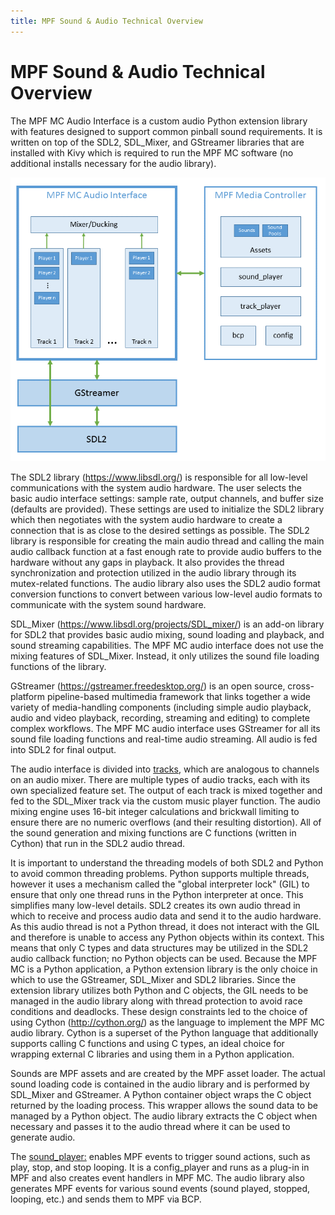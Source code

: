 ```yaml
---
title: MPF Sound & Audio Technical Overview
---
```


# MPF Sound & Audio Technical Overview


The MPF MC Audio Interface is a custom audio Python extension library
with features designed to support common pinball sound requirements. It
is written on top of the SDL2, SDL_Mixer, and GStreamer libraries that
are installed with Kivy which is required to run the MPF MC software (no
additional installs necessary for the audio library).

![image](images/technical_overview.png)

The SDL2 library (<https://www.libsdl.org/>) is responsible for all
low-level communications with the system audio hardware. The user
selects the basic audio interface settings: sample rate, output
channels, and buffer size (defaults are provided). These settings are
used to initialize the SDL2 library which then negotiates with the
system audio hardware to create a connection that is as close to the
desired settings as possible. The SDL2 library is responsible for
creating the main audio thread and calling the main audio callback
function at a fast enough rate to provide audio buffers to the hardware
without any gaps in playback. It also provides the thread
synchronization and protection utilized in the audio library through its
mutex-related functions. The audio library also uses the SDL2 audio
format conversion functions to convert between various low-level audio
formats to communicate with the system sound hardware.

SDL_Mixer (<https://www.libsdl.org/projects/SDL_mixer/>) is an add-on
library for SDL2 that provides basic audio mixing, sound loading and
playback, and sound streaming capabilities. The MPF MC audio interface
does not use the mixing features of SDL_Mixer. Instead, it only utilizes
the sound file loading functions of the library.

GStreamer (<https://gstreamer.freedesktop.org/>) is an open source,
cross-platform pipeline-based multimedia framework that links together a
wide variety of media-handling components (including simple audio
playback, audio and video playback, recording, streaming and editing) to
complete complex workflows. The MPF MC audio interface uses GStreamer
for all its sound file loading functions and real-time audio streaming.
All audio is fed into SDL2 for final output.

The audio interface is divided into
[tracks](tracks.md), which are
analogous to channels on an audio mixer. There are multiple types of
audio tracks, each with its own specialized feature set. The output of
each track is mixed together and fed to the SDL_Mixer track via the
custom music player function. The audio mixing engine uses 16-bit
integer calculations and brickwall limiting to ensure there are no
numeric overflows (and their resulting distortion). All of the sound
generation and mixing functions are C functions (written in Cython) that
run in the SDL2 audio thread.

It is important to understand the threading models of both SDL2 and
Python to avoid common threading problems. Python supports multiple
threads, however it uses a mechanism called the "global interpreter
lock" (GIL) to ensure that only one thread runs in the Python
interpreter at once. This simplifies many low-level details. SDL2
creates its own audio thread in which to receive and process audio data
and send it to the audio hardware. As this audio thread is not a Python
thread, it does not interact with the GIL and therefore is unable to
access any Python objects within its context. This means that only C
types and data structures may be utilized in the SDL2 audio callback
function; no Python objects can be used. Because the MPF MC is a Python
application, a Python extension library is the only choice in which to
use the GStreamer, SDL_Mixer and SDL2 libraries. Since the extension
library utilizes both Python and C objects, the GIL needs to be managed
in the audio library along with thread protection to avoid race
conditions and deadlocks. These design constraints led to the choice of
using Cython (<http://cython.org/>) as the language to implement the MPF
MC audio library. Cython is a superset of the Python language that
additionally supports calling C functions and using C types, an ideal
choice for wrapping external C libraries and using them in a Python
application.

Sounds are MPF assets and are created by the MPF asset loader. The
actual sound loading code is contained in the audio library and is
performed by SDL_Mixer and GStreamer. A Python container object wraps
the C object returned by the loading process. This wrapper allows the
sound data to be managed by a Python object. The audio library extracts
the C object when necessary and passes it to the audio thread where it
can be used to generate audio.

The [sound_player:](../../config_players/sound_player.md) enables MPF events to trigger sound actions, such as play,
stop, and stop looping. It is a config_player and runs as a plug-in in
MPF and also creates event handlers in MPF MC. The audio library also
generates MPF events for various sound events (sound played, stopped,
looping, etc.) and sends them to MPF via BCP.
